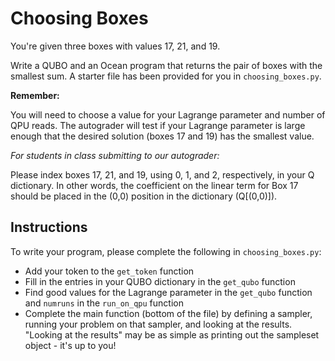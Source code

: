 # Choosing Boxes

You're given three boxes with values 17, 21, and 19.

Write a QUBO and an Ocean program that returns the pair of boxes with the
smallest sum.  A starter file has been provided for you in
``choosing_boxes.py``.

**Remember:**

You will need to choose a value for your Lagrange parameter and number of QPU
reads.  The autograder will test if your Lagrange parameter is large enough
that the desired solution (boxes 17 and 19) has the smallest value.

*For students in class submitting to our autograder:*

Please index boxes 17, 21, and 19, using 0, 1, and 2, respectively, in your Q
dictionary.  In other words, the coefficient on the linear term for Box 17
should be placed in the (0,0) position in the dictionary (Q[(0,0)]).

## Instructions

To write your program, please complete the following in `choosing_boxes.py`:

- Add your token to the ``get_token`` function
- Fill in the entries in your QUBO dictionary in the ``get_qubo`` function
- Find good values for the Lagrange parameter in the ``get_qubo`` function and
  ``numruns`` in the ``run_on_qpu`` function
- Complete the main function (bottom of the file) by defining a sampler,
  running your problem on that sampler, and looking at the results.  "Looking
at the results" may be as simple as printing out the sampleset object - it's up
to you!
